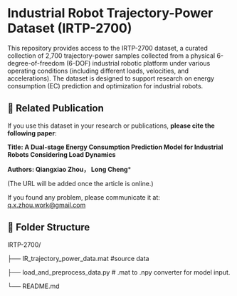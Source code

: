 # **Industrial Robot Trajectory-Power Dataset (IRTP-2700)**

This repository provides access to the IRTP-2700 dataset, a curated collection of 2,700 trajectory-power samples collected from a physical 6-degree-of-freedom (6-DOF) industrial robotic platform under various operating conditions (including different loads, velocities, and accelerations). The dataset is designed to support research on energy consumption (EC) prediction and optimization for industrial robots.



## **📖 Related Publication**

If you use this dataset in your research or publications, **please cite the following paper**:

**Title: A Dual-stage Energy Consumption Prediction Model for Industrial Robots Considering Load Dynamics**

**Authors: Qiangxiao Zhou， Long Cheng***

(The URL will be added once the article is online.)

If you found any problem, please communicate it at:
q.x.zhou.work@gmail.com


## **📂 Folder Structure**

IRTP-2700/

├── IR_trajectory_power_data.mat  #source data

├── load_and_preprocess_data.py  # .mat to .npy converter for model input.

└──  README.md



